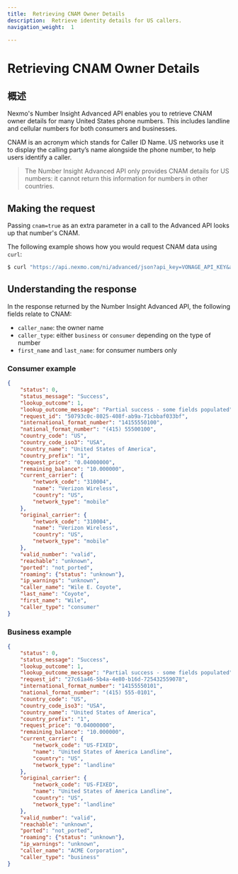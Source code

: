 ```yaml
---
title:  Retrieving CNAM Owner Details
description:  Retrieve identity details for US callers.
navigation_weight:  1

---
```



Retrieving CNAM Owner Details
=============================

概述
---

Nexmo's Number Insight Advanced API enables you to retrieve CNAM owner details for many United States phone numbers. This includes landline and cellular numbers for both consumers and businesses.

CNAM is an acronym which stands for Caller ID Name. US networks use it to display the calling party’s name alongside the phone number, to help users identify a caller.

> The Number Insight Advanced API only provides CNAM details for US numbers: it cannot return this information for numbers in other countries.

Making the request
------------------

Passing `cnam=true` as an extra parameter in a call to the Advanced API looks up that number's CNAM.

The following example shows how you would request CNAM data using `curl`:

```bash
$ curl "https://api.nexmo.com/ni/advanced/json?api_key=VONAGE_API_KEY&api_secret=VONAGE_API_SECRET&number=14155550100&cnam=true"
```

Understanding the response
--------------------------

In the response returned by the Number Insight Advanced API, the following fields relate to CNAM:

* `caller_name`: the owner name
* `caller_type`: either `business` or `consumer` depending on the type of number
* `first_name` and `last_name`: for consumer numbers only

### Consumer example

```json
{
    "status": 0,
    "status_message": "Success",
    "lookup_outcome": 1,
    "lookup_outcome_message": "Partial success - some fields populated",
    "request_id": "50793c0c-8025-408f-ab9a-71cbbaf033bf",
    "international_format_number": "14155550100",
    "national_format_number": "(415) 55500100",
    "country_code": "US",
    "country_code_iso3": "USA",
    "country_name": "United States of America",
    "country_prefix": "1",
    "request_price": "0.04000000",
    "remaining_balance": "10.000000",
    "current_carrier": {
        "network_code": "310004",
        "name": "Verizon Wireless",
        "country": "US",
        "network_type": "mobile"
    },
    "original_carrier": {
        "network_code": "310004",
        "name": "Verizon Wireless",
        "country": "US",
        "network_type": "mobile"
    },
    "valid_number": "valid",
    "reachable": "unknown",
    "ported": "not_ported",
    "roaming": {"status": "unknown"},
    "ip_warnings": "unknown",
    "caller_name": "Wile E. Coyote",
    "last_name": "Coyote",
    "first_name": "Wile",
    "caller_type": "consumer"
}
```

### Business example

```json
{
    "status": 0,
    "status_message": "Success",
    "lookup_outcome": 1,
    "lookup_outcome_message": "Partial success - some fields populated",
    "request_id": "27c61a46-5b4a-4e80-b16d-725432559078",
    "international_format_number": "14155550101",
    "national_format_number": "(415) 555-0101",
    "country_code": "US",
    "country_code_iso3": "USA",
    "country_name": "United States of America",
    "country_prefix": "1",
    "request_price": "0.04000000",
    "remaining_balance": "10.000000",
    "current_carrier": {
        "network_code": "US-FIXED",
        "name": "United States of America Landline",
        "country": "US",
        "network_type": "landline"
    },
    "original_carrier": {
        "network_code": "US-FIXED",
        "name": "United States of America Landline",
        "country": "US",
        "network_type": "landline"
    },
    "valid_number": "valid",
    "reachable": "unknown",
    "ported": "not_ported",
    "roaming": {"status": "unknown"},
    "ip_warnings": "unknown",
    "caller_name": "ACME Corporation",
    "caller_type": "business"
}
```

